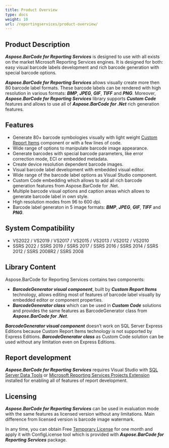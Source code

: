 ```yaml
---
title: Product Overview
type: docs
weight: 10
url: /reportingservices/product-overview/
---
```

## **Product Description**
***Aspose.BarCode for Reporting Services*** is designed to use with all exists on the market Microsoft Reporting Services engines. It is designed for both: easy visual barcode labels development and rich barcode generation with special barcode options.

***Aspose.BarCode for Reporting Services*** allows visually create more then 80 barcode label formats. These barcode labels can be rendered with high resolution in various formats: ***BMP***, ***JPEG***, ***GIF***, ***TIFF*** and ***PNG***. Moreover, ***Aspose.BarCode for Reporting Services*** library supports ***Custom Code*** features and allows to use all of ***Aspose.BarCode for .Net*** rich generation features.

## **Features**
- Generate 80+ barcode symbologies visually with light weight [Custom Report Items](https://docs.microsoft.com/sql/reporting-services/custom-report-items/custom-report-items) component or with a few lines of code.
- Wide range of options to manipulate barcode image appearance.
- Generate barcodes with special barcode parameters, like error correction mode, ECI or embedded metadata.
- Create device resolution dependent barcode images.
- Visual barcode label development with embedded visual editor.
- Wide range of the barcode label options as Visual Studio component.
- Custom Code embedding which allows to add all rich barcode generation features from Aspose.BarCode for .Net.
- Multiple barcode visual options and caption areas which allows to generate barcode label in own style.
- High resolution modes from 96 to 600 dpi.
- Barcode label generaton in 5 image formats: ***BMP***, ***JPEG***, ***GIF***, ***TIFF*** and ***PNG***.

## **System Compatibility**
- VS2022 / VS2019 / VS2017 / VS2015 / VS2013 / VS2012 / VS2010
- SSRS 2022 / SSRS 2019 / SSRS 2017 / SSRS 2016 / SSRS 2014 / SSRS 2012 / SSRS 2008R2 / SSRS 2008

## **Library Content**
Aspose.BarCode for Reporting Services contains two components:
- ***BarcodeGenerator visual component***, built by ***Custom Report Items*** technology, allows editing most of features of barcode label visually by embedded editor or component properties.
- ***BarcodeGenerator class*** which can be used in ***Custom Code*** solutions and provides the same features as BarcodeGenerator class from ***Aspose.BarCode for .Net***.

***BarcodeGenerator visual component*** doesn’t work on SQL Server Express Editions because Custom Report Items technology is not supported by Express Editions. ***BarcodeGenerator class*** as Custom Code solution can be used without any limitation even on Express Editions.

## **Report development**
***Aspose.BarCode for Reporting Services*** requires Visual Studio with [SQL Server Data Tools](https://docs.microsoft.com/sql/ssdt/download-sql-server-data-tools-ssdt) or [Microsoft Reporting Services Projects Extension](https://marketplace.visualstudio.com/items?itemName=ProBITools.MicrosoftReportProjectsforVisualStudio) installed for enabling all of features of report development.

## **Licensing**
***Aspose.BarCode for Reporting Services*** can be used in evaluation mode with the same features as licensed version without any limitations. Main difference from licensed version is barcode image watermark.

In any time, you can obtain Free [Temporary License](https://purchase.aspose.com/temporary-license) for one month and apply it with ConfigLicense tool which is provided with ***Aspose.BarCode for Reporting Services*** package.